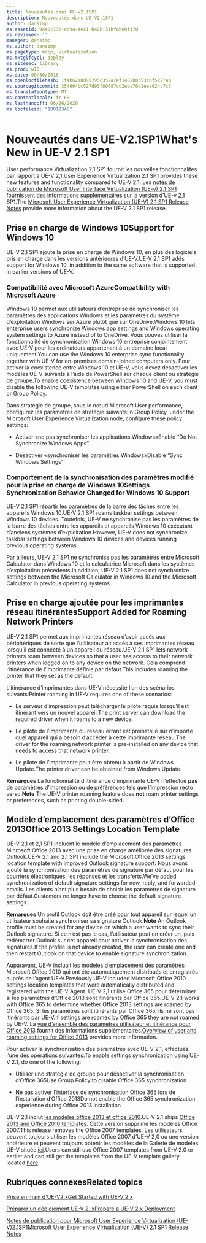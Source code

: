 ```yaml
---
title: Nouveautés dans UE-V2.1SP1
description: Nouveautés dans UE-V2.1SP1
author: dansimp
ms.assetid: 9a40c737-ad9a-4ec1-b42b-31bfabe0f170
ms.reviewer: ''
manager: dansimp
ms.author: dansimp
ms.pagetype: mdop, virtualization
ms.mktglfcycl: deploy
ms.sitesec: library
ms.prod: w10
ms.date: 08/30/2016
ms.openlocfilehash: 1f4b6210d95795c352a7ef1402b0353c6f52774b
ms.sourcegitcommit: 354664bc527d93f80687cd2eba70d1eea024c7c3
ms.translationtype: MT
ms.contentlocale: fr-FR
ms.lasthandoff: 06/26/2020
ms.locfileid: "10812348"
---
```

# <span data-ttu-id="5190a-103">Nouveautés dans UE-V2.1SP1</span><span class="sxs-lookup"><span data-stu-id="5190a-103">What's New in UE-V 2.1 SP1</span></span>


<span data-ttu-id="5190a-104">User performance Virtualization 2,1 SP1 fournit les nouvelles fonctionnalités par rapport à UE-V 2,1.</span><span class="sxs-lookup"><span data-stu-id="5190a-104">User Experience Virtualization 2.1 SP1 provides these new features and functionality compared to UE-V 2.1.</span></span> <span data-ttu-id="5190a-105">Les [notes de publication de Microsoft User Interface Virtualization (UE-v) 2,1 SP1](microsoft-user-experience-virtualization--ue-v--21-sp1-release-notes.md) fournissent des informations supplémentaires sur la version d’UE-v 2,1 SP1.</span><span class="sxs-lookup"><span data-stu-id="5190a-105">The [Microsoft User Experience Virtualization (UE-V) 2.1 SP1 Release Notes](microsoft-user-experience-virtualization--ue-v--21-sp1-release-notes.md) provide more information about the UE-V 2.1 SP1 release.</span></span>

## <span data-ttu-id="5190a-106">Prise en charge de Windows 10</span><span class="sxs-lookup"><span data-stu-id="5190a-106">Support for Windows 10</span></span>


<span data-ttu-id="5190a-107">UE-V 2,1 SP1 ajoute la prise en charge de Windows 10, en plus des logiciels pris en charge dans les versions antérieures d’UE-V.</span><span class="sxs-lookup"><span data-stu-id="5190a-107">UE-V 2.1 SP1 adds support for Windows 10, in addition to the same software that is supported in earlier versions of UE-V.</span></span>

### <span data-ttu-id="5190a-108">Compatibilité avec Microsoft Azure</span><span class="sxs-lookup"><span data-stu-id="5190a-108">Compatibility with Microsoft Azure</span></span>

<span data-ttu-id="5190a-109">Windows 10 permet aux utilisateurs d’entreprise de synchroniser les paramètres des applications Windows et les paramètres du système d’exploitation Windows sur Azure plutôt que sur OneDrive.</span><span class="sxs-lookup"><span data-stu-id="5190a-109">Windows 10 lets enterprise users synchronize Windows app settings and Windows operating system settings to Azure instead of to OneDrive.</span></span> <span data-ttu-id="5190a-110">Vous pouvez utiliser la fonctionnalité de synchronisation Windows 10 entreprise conjointement avec UE-V pour les ordinateurs appartenant à un domaine local uniquement.</span><span class="sxs-lookup"><span data-stu-id="5190a-110">You can use the Windows 10 enterprise sync functionality together with UE-V for on-premises domain-joined computers only.</span></span> <span data-ttu-id="5190a-111">Pour activer la coexistence entre Windows 10 et UE-V, vous devez désactiver les modèles UE-V suivants à l’aide de PowerShell sur chaque client ou stratégie de groupe.</span><span class="sxs-lookup"><span data-stu-id="5190a-111">To enable coexistence between Windows 10 and UE-V, you must disable the following UE-V templates using either PowerShell on each client or Group Policy.</span></span>

<span data-ttu-id="5190a-112">Dans stratégie de groupe, sous le nœud Microsoft User performance, configurez les paramètres de stratégie suivants:</span><span class="sxs-lookup"><span data-stu-id="5190a-112">In Group Policy, under the Microsoft User Experience Virtualization node, configure these policy settings:</span></span>

-   <span data-ttu-id="5190a-113">Activer «ne pas synchroniser les applications Windows»</span><span class="sxs-lookup"><span data-stu-id="5190a-113">Enable “Do Not Synchronize Windows Apps”</span></span>

-   <span data-ttu-id="5190a-114">Désactiver «synchroniser les paramètres Windows»</span><span class="sxs-lookup"><span data-stu-id="5190a-114">Disable “Sync Windows Settings”</span></span>

### <span data-ttu-id="5190a-115">Comportement de la synchronisation des paramètres modifié pour la prise en charge de Windows 10</span><span class="sxs-lookup"><span data-stu-id="5190a-115">Settings Synchronization Behavior Changed for Windows 10 Support</span></span>

<span data-ttu-id="5190a-116">UE-V 2,1 SP1 répartir les paramètres de la barre des tâches entre les appareils Windows 10.</span><span class="sxs-lookup"><span data-stu-id="5190a-116">UE-V 2.1 SP1 roams taskbar settings between Windows 10 devices.</span></span> <span data-ttu-id="5190a-117">Toutefois, UE-V ne synchronise pas les paramètres de la barre des tâches entre les appareils et appareils Windows 10 exécutant d’anciens systèmes d’exploitation.</span><span class="sxs-lookup"><span data-stu-id="5190a-117">However, UE-V does not synchronize taskbar settings between Windows 10 devices and devices running previous operating systems.</span></span>

<span data-ttu-id="5190a-118">Par ailleurs, UE-V 2,1 SP1 ne synchronise pas les paramètres entre Microsoft Calculator dans Windows 10 et la calculatrice Microsoft dans les systèmes d’exploitation précédents.</span><span class="sxs-lookup"><span data-stu-id="5190a-118">In addition, UE-V 2.1 SP1 does not synchronize settings between the Microsoft Calculator in Windows 10 and the Microsoft Calculator in previous operating systems.</span></span>

## <span data-ttu-id="5190a-119">Prise en charge ajoutée pour les imprimantes réseau itinérantes</span><span class="sxs-lookup"><span data-stu-id="5190a-119">Support Added for Roaming Network Printers</span></span>


<span data-ttu-id="5190a-120">UE-V 2,1 SP1 permet aux imprimantes réseau d’avoir accès aux périphériques de sorte que l’utilisateur ait accès à ses imprimantes réseau lorsqu’il est connecté à un appareil du réseau.</span><span class="sxs-lookup"><span data-stu-id="5190a-120">UE-V 2.1 SP1 lets network printers roam between devices so that a user has access to their network printers when logged on to any device on the network.</span></span> <span data-ttu-id="5190a-121">Cela comprend l’itinérance de l’imprimante définie par défaut.</span><span class="sxs-lookup"><span data-stu-id="5190a-121">This includes roaming the printer that they set as the default.</span></span>

<span data-ttu-id="5190a-122">L’itinérance d’imprimantes dans UE-V nécessite l’un des scénarios suivants:</span><span class="sxs-lookup"><span data-stu-id="5190a-122">Printer roaming in UE-V requires one of these scenarios:</span></span>

-   <span data-ttu-id="5190a-123">Le serveur d’impression peut télécharger le pilote requis lorsqu’il est itinérant vers un nouvel appareil.</span><span class="sxs-lookup"><span data-stu-id="5190a-123">The print server can download the required driver when it roams to a new device.</span></span>

-   <span data-ttu-id="5190a-124">Le pilote de l’imprimante du réseau errant est préinstallé sur n’importe quel appareil qui a besoin d’accéder à cette imprimante réseau.</span><span class="sxs-lookup"><span data-stu-id="5190a-124">The driver for the roaming network printer is pre-installed on any device that needs to access that network printer.</span></span>

-   <span data-ttu-id="5190a-125">Le pilote de l’imprimante peut être obtenu à partir de Windows Update.</span><span class="sxs-lookup"><span data-stu-id="5190a-125">The printer driver can be obtained from Windows Update.</span></span>

<span data-ttu-id="5190a-126">**Remarques**  La fonctionnalité d’itinérance d’imprimante UE-V n’effectue **pas** de paramètres d’impression ou de préférences tels que l’impression recto verso.</span><span class="sxs-lookup"><span data-stu-id="5190a-126">**Note** The UE-V printer roaming feature does **not** roam printer settings or preferences, such as printing double-sided.</span></span>

 

## <span data-ttu-id="5190a-127">Modèle d’emplacement des paramètres d’Office 2013</span><span class="sxs-lookup"><span data-stu-id="5190a-127">Office 2013 Settings Location Template</span></span>


<span data-ttu-id="5190a-128">UE-V 2,1 et 2,1 SP1 incluent le modèle d’emplacement des paramètres Microsoft Office 2013 avec une prise en charge améliorée des signatures Outlook.</span><span class="sxs-lookup"><span data-stu-id="5190a-128">UE-V 2.1 and 2.1 SP1 include the Microsoft Office 2013 settings location template with improved Outlook signature support.</span></span> <span data-ttu-id="5190a-129">Nous avons ajouté la synchronisation des paramètres de signature par défaut pour les courriers électroniques, les réponses et les transferts.</span><span class="sxs-lookup"><span data-stu-id="5190a-129">We’ve added synchronization of default signature settings for new, reply, and forwarded emails.</span></span> <span data-ttu-id="5190a-130">Les clients n’ont plus besoin de choisir les paramètres de signature par défaut.</span><span class="sxs-lookup"><span data-stu-id="5190a-130">Customers no longer have to choose the default signature settings.</span></span>

<span data-ttu-id="5190a-131">**Remarques**  Un profil Outlook doit être créé pour tout appareil sur lequel un utilisateur souhaite synchroniser sa signature Outlook.</span><span class="sxs-lookup"><span data-stu-id="5190a-131">**Note** An Outlook profile must be created for any device on which a user wants to sync their Outlook signature.</span></span> <span data-ttu-id="5190a-132">Si ce n’est pas le cas, l’utilisateur peut en créer un, puis redémarrer Outlook sur cet appareil pour activer la synchronisation des signatures.</span><span class="sxs-lookup"><span data-stu-id="5190a-132">If the profile is not already created, the user can create one and then restart Outlook on that device to enable signature synchronization.</span></span>

 

<span data-ttu-id="5190a-133">Auparavant, UE-V incluait les modèles d’emplacement des paramètres Microsoft Office 2010 qui ont été automatiquement distribués et enregistrés auprès de l’agent UE-V.</span><span class="sxs-lookup"><span data-stu-id="5190a-133">Previously UE-V included Microsoft Office 2010 settings location templates that were automatically distributed and registered with the UE-V Agent.</span></span> <span data-ttu-id="5190a-134">UE-V 2,1 utilise Office 365 pour déterminer si les paramètres d’Office 2013 sont itinérants par Office 365.</span><span class="sxs-lookup"><span data-stu-id="5190a-134">UE-V 2.1 works with Office 365 to determine whether Office 2013 settings are roamed by Office 365.</span></span> <span data-ttu-id="5190a-135">Si les paramètres sont itinérants par Office 365, ils ne sont pas itinérants par UE-V.</span><span class="sxs-lookup"><span data-stu-id="5190a-135">If settings are roamed by Office 365 they are not roamed by UE-V.</span></span> <span data-ttu-id="5190a-136">La [vue d’ensemble des paramètres utilisateur et itinérance pour Office 2013](https://go.microsoft.com/fwlink/p/?LinkID=391220) fournit des informations supplémentaires.</span><span class="sxs-lookup"><span data-stu-id="5190a-136">[Overview of user and roaming settings for Office 2013](https://go.microsoft.com/fwlink/p/?LinkID=391220) provides more information.</span></span>

<span data-ttu-id="5190a-137">Pour activer la synchronisation des paramètres avec UE-V 2,1, effectuez l’une des opérations suivantes:</span><span class="sxs-lookup"><span data-stu-id="5190a-137">To enable settings synchronization using UE-V 2.1, do one of the following:</span></span>

-   <span data-ttu-id="5190a-138">Utiliser une stratégie de groupe pour désactiver la synchronisation d’Office 365</span><span class="sxs-lookup"><span data-stu-id="5190a-138">Use Group Policy to disable Office 365 synchronization</span></span>

-   <span data-ttu-id="5190a-139">Ne pas activer l’interface de synchronisation Office 365 lors de l’installation d’Office 2013</span><span class="sxs-lookup"><span data-stu-id="5190a-139">Do not enable the Office 365 synchronization experience during Office 2013 installation</span></span>

<span data-ttu-id="5190a-140">UE-V 2,1 inclut [les modèles office 2013 et office 2010](https://technet.microsoft.com/library/dn458932.aspx#autosyncsettings).</span><span class="sxs-lookup"><span data-stu-id="5190a-140">UE-V 2.1 ships [Office 2013 and Office 2010 templates](https://technet.microsoft.com/library/dn458932.aspx#autosyncsettings).</span></span> <span data-ttu-id="5190a-141">Cette version supprime les modèles Office 2007.</span><span class="sxs-lookup"><span data-stu-id="5190a-141">This release removes the Office 2007 templates.</span></span> <span data-ttu-id="5190a-142">Les utilisateurs peuvent toujours utiliser les modèles Office 2007 d’UE-V 2,0 ou une version antérieure et peuvent toujours obtenir les modèles de la Galerie de modèles UE-V située [ici](https://go.microsoft.com/fwlink/p/?LinkID=246589).</span><span class="sxs-lookup"><span data-stu-id="5190a-142">Users can still use Office 2007 templates from UE-V 2.0 or earlier and can still get the templates from the UE-V template gallery located [here](https://go.microsoft.com/fwlink/p/?LinkID=246589).</span></span>






## <span data-ttu-id="5190a-143">Rubriques connexes</span><span class="sxs-lookup"><span data-stu-id="5190a-143">Related topics</span></span>


[<span data-ttu-id="5190a-144">Prise en main d'UE-V2.x</span><span class="sxs-lookup"><span data-stu-id="5190a-144">Get Started with UE-V 2.x</span></span>](get-started-with-ue-v-2x-new-uevv2.md)

[<span data-ttu-id="5190a-145">Préparer un déploiement UE-V 2. x</span><span class="sxs-lookup"><span data-stu-id="5190a-145">Prepare a UE-V 2.x Deployment</span></span>](prepare-a-ue-v-2x-deployment-new-uevv2.md)

[<span data-ttu-id="5190a-146">Notes de publication pour Microsoft User Experience Virtualization (UE-V)2.1SP1</span><span class="sxs-lookup"><span data-stu-id="5190a-146">Microsoft User Experience Virtualization (UE-V) 2.1 SP1 Release Notes</span></span>](microsoft-user-experience-virtualization--ue-v--21-sp1-release-notes.md)

 

 





